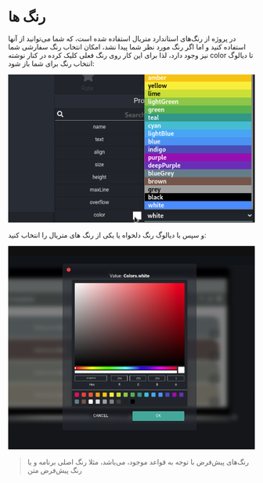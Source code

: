 # رنگ ها

در پروژه از رنگ‌های استاندارد متریال استفاده شده است، که شما می‌توانید از آنها استفاده کنید و اما اگر رنگ مورد نظر شما پیدا نشد، امکان انتخاب رنگ سفارشی شما نیز وجود دارد، لذا برای این کار روی رنگ فعلی کلیک کرده در کنار نوشته color تا دیالوگ انتخاب رنگ برای شما باز شود:

![alt text](/assets/images/properties/color1.png)

و سپس با دیالوگ رنگ دلخواه یا یکی از رنگ های متریال را انتخاب کنید:


![alt text](/assets/images/properties/color2.png)

> رنگ‌های پیش‌فرض با توجه به قواعد موجود، می‌باشد، مثلا رنگ اصلی برنامه و یا رنگ پیش‌فرض متن